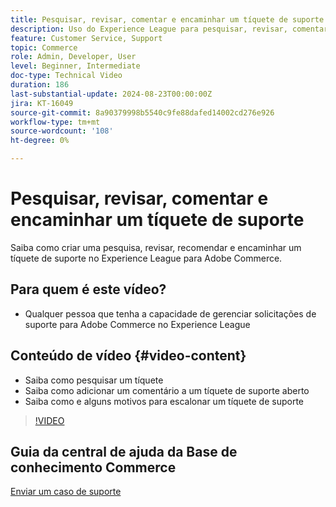 ```yaml
---
title: Pesquisar, revisar, comentar e encaminhar um tíquete de suporte
description: Uso do Experience League para pesquisar, revisar, comentar e encaminhar um tíquete de suporte
feature: Customer Service, Support
topic: Commerce
role: Admin, Developer, User
level: Beginner, Intermediate
doc-type: Technical Video
duration: 186
last-substantial-update: 2024-08-23T00:00:00Z
jira: KT-16049
source-git-commit: 8a90379998b5540c9fe88dafed14002cd276e926
workflow-type: tm+mt
source-wordcount: '108'
ht-degree: 0%

---
```



# Pesquisar, revisar, comentar e encaminhar um tíquete de suporte

Saiba como criar uma pesquisa, revisar, recomendar e encaminhar um tíquete de suporte no Experience League para Adobe Commerce.

## Para quem é este vídeo?

* Qualquer pessoa que tenha a capacidade de gerenciar solicitações de suporte para Adobe Commerce no Experience League

## Conteúdo de vídeo {#video-content}

* Saiba como pesquisar um tíquete
* Saiba como adicionar um comentário a um tíquete de suporte aberto
* Saiba como e alguns motivos para escalonar um tíquete de suporte

>[!VIDEO](https://video.tv.adobe.com/v/3445316?learn=on&captions=por_br)

## Guia da central de ajuda da Base de conhecimento Commerce

[Enviar um caso de suporte](https://experienceleague.adobe.com/pt-br/docs/commerce-knowledge-base/kb/help-center-guide/magento-help-center-user-guide#support-case)
